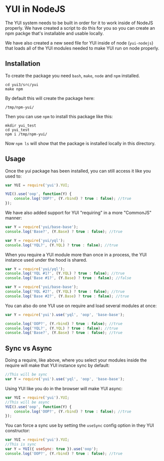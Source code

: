YUI in NodeJS
=============

The YUI system needs to be built in order for it to work inside of NodeJS properly.
We have created a script to do this for you so you can create an npm packge that's
installable and usable locally.

We have also created a new seed file for YUI inside of node (`yui-nodejs`) that 
loads all of the YUI modules needed to make YUI run on node properly.

Installation
------------

To create the package you need `bash`, `make`, `node` and `npm` installed.

    cd yui3/src/yui
    make npm

By default this will create the package here:

    /tmp/npm-yui/

Then you can use `npm` to install this package like this:

    mkdir yui_test
    cd yui_test
    npm i /tmp/npm-yui/

Now `npm ls` will show that the package is installed locally in this directory.


Usage
-----

Once the yui package has been installed, you can still access it like you used to:

```javascript
var YUI = require('yui').YUI;

YUI().use('oop', function(Y) {
    console.log('OOP?', (Y.rbind) ? true : false); //true
});
```

We have also added support for YUI "requiring" in a more "CommonJS" manner:

```javascript
var Y = require('yui/base-base');
console.log('Base?', (Y.Base) ? true : false); //true

var Y = require('yui/yql');
console.log('YQL?', (Y.YQL) ? true : false); //true
```

When you require a YUI module more than once in a process, the YUI instance
used under the hood is shared. 

```javascript
var Y = require('yui/yql');
console.log('YQL #1?', (Y.YQL) ? true : false); //true
console.log('Base #1?', (Y.Base) ? true : false); //false

var Y = require('yui/base-base');
console.log('YQL #2?', (Y.YQL) ? true : false); //true
console.log('Base #2?', (Y.Base) ? true : false); //true
```


You can also do one YUI use on require and load several modules at once:

```javascript
var Y = require('yui').use('yql', 'oop', 'base-base');

console.log('OOP?', (Y.rbind) ? true : false); //true
console.log('YQL?', (Y.YQL) ? true : false); //true
console.log('Base?', (Y.Base) ? true : false); //true
```

Sync vs Async
-------------

Doing a require, like above, where you select your modules inside the require will
make that YUI instance sync by default:

```javascript
//This will be sync
var Y = require('yui').use('yql', 'oop', 'base-base');
```

Using YUI like you do in the browser will make YUI async:

```javascript
var YUI = require('yui').YUI;
//This will be async
YUI().use('oop', function(Y) {
    console.log('OOP?', (Y.rbind) ? true : false); //true
});
```

You can force a sync use by setting the `useSync` config option in they YUI constructor:

```javascript
var YUI = require('yui').YUI;
//This is sync
var Y = YUI({ useSync: true }).use('oop');
console.log('OOP?', (Y.rbind) ? true : false); //true
```
